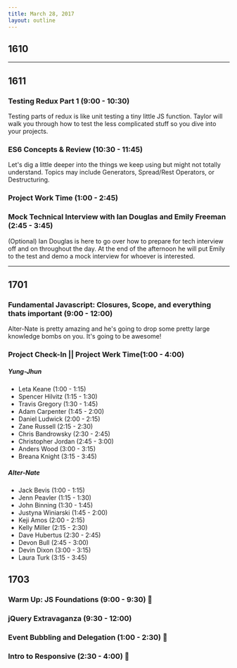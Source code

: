 ```yaml
---
title: March 28, 2017
layout: outline
---
```


## 1610

-----------------------------------------------

## 1611

### Testing Redux Part 1 (9:00 - 10:30)
Testing parts of redux is like unit testing a tiny little JS function. Taylor will walk you through how to test the less complicated stuff so you dive into your projects.  

### ES6 Concepts & Review (10:30 - 11:45)
Let's dig a little deeper into the things we keep using but might not totally understand. Topics may include Generators, Spread/Rest Operators, or Destructuring.

### Project Work Time (1:00 - 2:45)

### Mock Technical Interview with Ian Douglas and Emily Freeman (2:45 - 3:45)

(Optional) Ian Douglas is here to go over how to prepare for tech interview off and on throughout the day. At the end of the afternoon he will put Emily to the test and demo a mock interview for whoever is interested.  

-----------------------------------------------

## 1701

### Fundamental Javascript: Closures, Scope, and everything thats important (9:00 - 12:00)

Alter-Nate is pretty amazing and he's going to drop some pretty large knowledge bombs on you. It's going to be awesome!

### Project Check-In || Project Werk Time(1:00 - 4:00)

##### Yung-Jhun

* Leta Keane (1:00 - 1:15)
* Spencer Hilvitz (1:15 - 1:30)
* Travis Gregory (1:30 - 1:45)
* Adam Carpenter (1:45 - 2:00)
* Daniel Ludwick (2:00 - 2:15)
* Zane Russell (2:15 - 2:30)
* Chris Bandrowsky (2:30 - 2:45)
* Christopher Jordan (2:45 - 3:00)
* Anders Wood (3:00 - 3:15)
* Breana Knight (3:15 - 3:45)

##### Alter-Nate
* Jack Bevis (1:00 - 1:15)
* Jenn Peavler (1:15 - 1:30)
* John Binning (1:30 - 1:45)
* Justyna Winiarski (1:45 - 2:00)
* Keji Amos (2:00 - 2:15)
* Kelly Miller (2:15 - 2:30)
* Dave Hubertus (2:30 - 2:45)
* Devon Bull (2:45 - 3:00)
* Devin Dixon (3:00 - 3:15)
* Laura Turk (3:15 - 3:45)


## 1703

### Warm Up: JS Foundations (9:00 - 9:30) :muscle:

### jQuery Extravaganza (9:30 - 12:00)

### Event Bubbling and Delegation (1:00 - 2:30) :balloon:

### Intro to Responsive (2:30 - 4:00) :punch:
